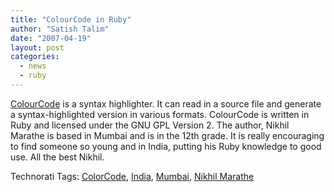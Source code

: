 ```yaml
---
title: "ColourCode in Ruby"
author: "Satish Talim"
date: "2007-04-19"
layout: post
categories:
  - news
  - ruby
---
```

[ColourCode](http://22bits.exofire.net/browse/code/colourcode) is a
syntax highlighter. It can read in a source file and generate a
syntax-highlighted version in various formats. ColourCode is written in
Ruby and licensed under the GNU GPL Version 2. The author, Nikhil
Marathe is based in Mumbai and is in the 12th grade. It is really
encouraging to find someone so young and in India, putting his Ruby
knowledge to good use. All the best Nikhil.

Technorati Tags: [ColorCode](http://technorati.com/tag/ColorCode),
[India](http://technorati.com/tag/India),
[Mumbai](http://technorati.com/tag/Mumbai), [Nikhil
Marathe](http://technorati.com/tag/Nikhil+Marathe)

